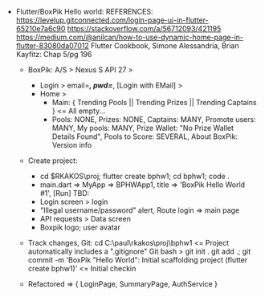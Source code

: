 * Flutter/BoxPik Hello world:
  REFERENCES:
    https://levelup.gitconnected.com/login-page-ui-in-flutter-65210e7a6c90
    https://stackoverflow.com/a/56712093/421195
    https://medium.com/@anilcan/how-to-use-dynamic-home-page-in-flutter-83080da07012
    Flutter Cookbook, Simone Alessandria, Brian Kayfitz: Chap 5/pg 196

  - BoxPik:
      A/S > Nexus S API 27 > 
      - Login >
          email=***, pwd=***, [Login with EMail] >
      - Home >
        - Main:  { Trending Pools || Trending Prizes || Trending Captains }
            <= All empty...
        - Pools: NONE, Prizes: NONE, Captains: MANY, Promote users: MANY, My pools: MANY,
            Prize Wallet: "No Prize Wallet Details Found", Pools to Score: SEVERAL, About BoxPik: Version info

  - Create project:
    - cd $RKAKOS\proj; flutter create bphw1; cd bphw1; code .
    - main.dart =>
       MyApp => BPHWApp1, title => 'BoxPik Hello World #1', [Run]
    TBD:
    - Login screen > login
    - "Illegal username/password" alert, Route login => main page
    - API requests > Data screen
    - Boxpik logo; user avatar

  - Track changes, Git:
      cd C:\paul\rkakos\proj\bphw1
        <= Project automatically includes a ".gitignore"
      Git bash > git init .
      git add .; git commit -m 'BoxPik "Hello World": Initial scaffolding project (flutter create bphw1)'
        <= Initial checkin

  - Refactored => { LoginPage, SummaryPage, AuthService }
    
    
